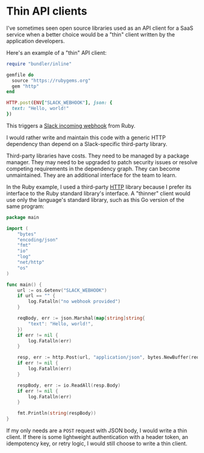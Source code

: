 # Thin API clients

I've sometimes seen open source libraries
used as an API client for a SaaS service
when a better choice would be
a "thin" client written by the application developers.

Here's an example of a "thin" API client:

```ruby
require "bundler/inline"

gemfile do
  source "https://rubygems.org"
  gem "http"
end

HTTP.post(ENV["SLACK_WEBHOOK"], json: {
  text: "Hello, world!"
})
```

This triggers a
[Slack incoming webhook](https://slack.com/apps/A0F7XDUAZ-incoming-webhooks)
from Ruby.

I would rather write and maintain this code
with a generic HTTP dependency
than depend on a Slack-specific third-party library.

Third-party libraries have costs.
They need to be managed by a package manager.
They may need to be upgraded to patch security issues
or resolve competing requirements in the dependency graph.
They can become unmaintained.
They are an additional interface for the team to learn.

In the Ruby example,
I used a third-party [HTTP](https://github.com/httprb/http) library
because I prefer its interface to the Ruby standard library's interface.
A "thinner" client would use only the language's standard library,
such as this Go version of the same program:

```go
package main

import (
	"bytes"
	"encoding/json"
	"fmt"
	"io"
	"log"
	"net/http"
	"os"
)

func main() {
	url := os.Getenv("SLACK_WEBHOOK")
	if url == "" {
		log.Fatalln("no webhook provided")
	}

	reqBody, err := json.Marshal(map[string]string{
		"text": "Hello, world!",
	})
	if err != nil {
		log.Fatalln(err)
	}

	resp, err := http.Post(url, "application/json", bytes.NewBuffer(reqBody))
	if err != nil {
		log.Fatalln(err)
	}

	respBody, err := io.ReadAll(resp.Body)
	if err != nil {
		log.Fatalln(err)
	}

	fmt.Println(string(respBody))
}
```

If my only needs are a `POST` request with JSON body,
I would write a thin client.
If there is some lightweight authentication with a header token,
an idempotency key, or retry logic,
I would still choose to write a thin client.
